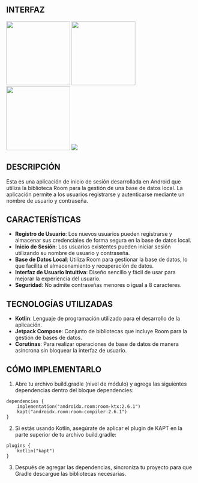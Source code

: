 ## INTERFAZ
<img src="https://github.com/user-attachments/assets/b437af99-614b-4657-ae55-77284e19f466" width="170"/>
<img src="https://github.com/user-attachments/assets/f604dc28-f862-467d-a51e-ed54fd7c4874" width="170"/>
<img src="https://github.com/user-attachments/assets/f83c1f1b-ab1a-4507-ad49-0304917fc866" width="170"/>
<img src="https://github.com/user-attachments/assets/2367925a-05e8-4089-8f87-29d1f314001e"/>


## DESCRIPCIÓN
Esta es una aplicación de inicio de sesión desarrollada en Android que utiliza la biblioteca Room para la gestión de una base de datos local. La aplicación permite a los usuarios registrarse y autenticarse mediante un nombre de usuario y contraseña.

## CARACTERÍSTICAS
  - **Registro de Usuario**: Los nuevos usuarios pueden registrarse y almacenar sus credenciales de forma segura en la base de datos local.
  - **Inicio de Sesión**: Los usuarios existentes pueden iniciar sesión utilizando su nombre de usuario y contraseña.
  - **Base de Datos Local**: Utiliza Room para gestionar la base de datos, lo que facilita el almacenamiento y recuperación de datos.
  - **Interfaz de Usuario Intuitiva**: Diseño sencillo y fácil de usar para mejorar la experiencia del usuario.
  - **Seguridad**: No admite contraseñas menores o igual a 8 caracteres.
    
## TECNOLOGÍAS UTILIZADAS
  - **Kotlin**: Lenguaje de programación utilizado para el desarrollo de la aplicación.
  - **Jetpack Compose**: Conjunto de bibliotecas que incluye Room para la gestión de bases de datos.
  - **Corutinas**: Para realizar operaciones de base de datos de manera asíncrona sin bloquear la interfaz de usuario.

## CÓMO IMPLEMENTARLO
1. Abre tu archivo build.gradle (nivel de módulo) y agrega las siguientes dependencias dentro del bloque dependencies:
```
dependencies {
    implementation("androidx.room:room-ktx:2.6.1")
    kapt("androidx.room:room-compiler:2.6.1")
}
```
2. Si estás usando Kotlin, asegúrate de aplicar el plugin de KAPT en la parte superior de tu archivo build.gradle:
```
plugins {
    kotlin("kapt")
}
```
3. Después de agregar las dependencias, sincroniza tu proyecto para que Gradle descargue las bibliotecas necesarias.
